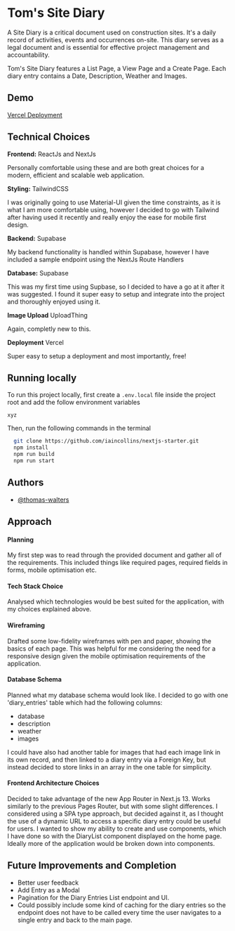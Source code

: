 
# Tom's Site Diary

A Site Diary is a critical document used on construction sites. It's a daily record of activities, events and occurrences on-site. This diary serves as a legal document and is essential for effective project management and accountability.

Tom's Site Diary features a List Page, a View Page and a Create Page. Each diary entry contains a Date, Description, Weather and Images.


## Demo

[Vercel Deployment](https://www.github.com/thomas-walters)


## Technical Choices

**Frontend:** ReactJs and NextJs

Personally comfortable using these and are both great choices for a modern, efficient and scalable web application.

**Styling:** TailwindCSS

I was originally going to use Material-UI given the time constraints, as it is what I am more comfortable using, however I decided to go with Tailwind after having used it recently and really enjoy the ease for mobile first design.

**Backend:** Supabase

My backend functionality is handled within Supabase, however I have included a sample endpoint using the NextJs Route Handlers

**Database:** Supabase

This was my first time using Supbase, so I decided to have a go at it after it was suggested. I found it super easy to setup and integrate into the project and thoroughly enjoyed using it.

**Image Upload**
UploadThing

Again, completly new to this.

**Deployment**
Vercel

Super easy to setup a deployment and most importantly, free!
## Running locally

To run this project locally, first create a ```.env.local``` file inside the project root and add the follow environment variables
```
xyz
```

Then, run the following commands in the terminal
```bash
  git clone https://github.com/iaincollins/nextjs-starter.git
  npm install
  npm run build
  npm run start
```


## Authors

- [@thomas-walters](https://www.github.com/thomas-walters)


## Approach

#### Planning
My first step was to read through the provided document and gather all of the requirements. This included things like required pages, required fields in forms, mobile optimisation etc.
#### Tech Stack Choice
Analysed which technologies would be best suited for the application, with my choices explained above.
#### Wireframing
Drafted some low-fidelity wireframes with pen and paper, showing the basics of each page. This was helpful for me considering the need for a responsive design given the mobile optimisation requirements of the application.
#### Database Schema
Planned what my database schema would look like. I decided to go with one 'diary_entries' table which had the following columns:
- database
- description
- weather
- images

I could have also had another table for images that had each image link in its own record, and then linked to a diary entry via a Foreign Key, but instead decided to store links in an array in the one table for simplicity.
#### Frontend Architecture Choices
Decided to take advantage of the new App Router in Next.js 13. Works similarly to the previous Pages Router, but with some slight differences. I considered using a SPA type approach, but decided against it, as I thought the use of a dynamic URL to access a specific diary entry could be useful for users. I wanted to show my ability to create and use components, which I have done so with the DiaryList component displayed on the home page. Ideally more of the application would be broken down into components.



## Future Improvements and Completion
- Better user feedback
- Add Entry as a Modal
- Pagination for the Diary Entries List endpoint and UI.
- Could possibly include some kind of caching for the diary entries so the endpoint does not have to be called every time the user navigates to a single entry and back to the main page.
